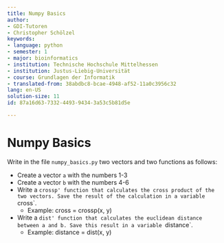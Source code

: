 ```yaml
---
title: Numpy Basics
author:
- GDI-Tutoren
- Christopher Schölzel
keywords:
- language: python
- semester: 1
- major: bioinformatics
- institution: Technische Hochschule Mittelhessen
- institution: Justus-Liebig-Universität
- course: Grundlagen der Informatik
- translated-from: 38abdbc8-bcae-4948-af52-11a0c3956c32
lang: en-US
solution-size: 11
id: 87a16d63-7332-4493-9434-3a53c5b81d5e

---
```

# Numpy Basics

Write in the file `numpy_basics.py` two vectors and two functions as follows:

* Create a vector `a` with the numbers 1-3
* Create a vector `b` with the numbers 4-6
* Write a `crossp' function that calculates the cross product of the two vectors. Save the result of the calculation in a variable `cross`.
    * Example: cross = crossp(x, y)
* Write a `dist' function that calculates the euclidean distance between a and b. Save this result in a variable `distance`.
    * Example: distance = dist(x, y)
